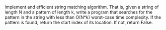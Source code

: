 Implement and efficient string matching algorithm.
That is, given a string of length N and a pattern of length k, write a 
program that searches for the pattern in the string with less than
O(N*k) worst-case time complexity.
If the pattern is found, return the start index of its location. If not,
return False.
